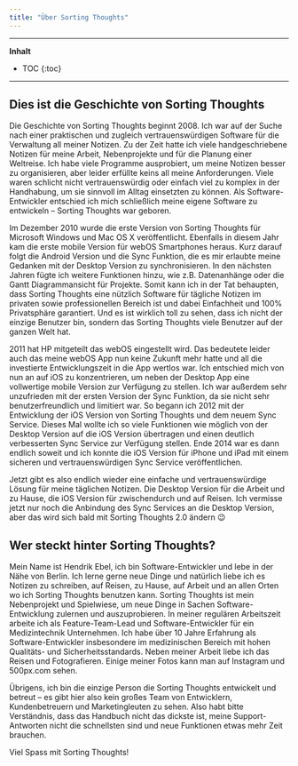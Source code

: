 ```yaml
---
title: "Über Sorting Thoughts"
---
```

---------------
__Inhalt__
* TOC
{:toc}
---------------

## Dies ist die Geschichte von Sorting Thoughts

Die Geschichte von Sorting Thoughts beginnt 2008. Ich war auf der Suche nach einer praktischen und zugleich vertrauenswürdigen Software für die Verwaltung all meiner Notizen. Zu der Zeit hatte ich viele handgeschriebene Notizen für meine Arbeit, Nebenprojekte und für die Planung einer Weltreise. Ich habe viele Programme ausprobiert, um meine Notizen besser zu organisieren, aber leider erfüllte keins all meine Anforderungen. Viele waren schlicht nicht vertrauenswürdig oder einfach viel zu komplex in der Handhabung, um sie sinnvoll im Alltag einsetzten zu können. Als Software-Entwickler entschied ich mich schließlich meine eigene Software zu entwickeln – Sorting Thoughts war geboren.

Im Dezember 2010 wurde die erste Version von Sorting Thoughts für Microsoft Windows und Mac OS X veröffentlicht. Ebenfalls in diesem Jahr kam die erste mobile Version für webOS Smartphones heraus.  Kurz darauf folgt die Android Version und die Sync Funktion, die es mir erlaubte meine Gedanken mit der Desktop Version zu synchronisieren. In den nächsten Jahren fügte ich weitere Funktionen hinzu, wie z.B. Datenanhänge oder die Gantt Diagrammansicht für Projekte. Somit kann ich in der Tat behaupten, dass Sorting Thoughts eine nützlich Software für tägliche Notizen im privaten sowie professionellen Bereich ist und dabei Einfachheit und 100% Privatsphäre garantiert. Und es ist wirklich toll zu sehen, dass ich nicht der einzige Benutzer bin, sondern das Sorting Thoughts viele Benutzer auf der ganzen Welt hat.

2011 hat HP mitgeteilt das webOS eingestellt wird. Das bedeutete leider auch das meine webOS App nun keine Zukunft mehr hatte und all die investierte Entwicklungszeit in die App wertlos war. Ich entschied mich von nun an auf iOS zu konzentrieren, um neben der Desktop App eine vollwertige mobile Version zur Verfügung zu stellen. Ich war außerdem sehr unzufrieden mit der ersten Version der Sync Funktion, da sie nicht sehr benutzerfreundlich und limitiert war. So begann ich 2012 mit der Entwicklung der iOS Version von Sorting Thoughts und dem neuem Sync Service. Dieses Mal wollte ich so viele Funktionen wie möglich von der Desktop Version auf die iOS Version übertragen und einen deutlich verbesserten Sync Service zur Verfügung stellen. Ende 2014 war es dann endlich soweit und ich konnte die iOS Version für iPhone und iPad mit einem sicheren und vertrauenswürdigen Sync Service veröffentlichen.

Jetzt gibt es also endlich wieder eine einfache und vertrauenswürdige Lösung für meine täglichen Notizen. Die Desktop Version für die Arbeit und zu Hause, die iOS Version für zwischendurch und auf Reisen. Ich vermisse jetzt nur noch die Anbindung des Sync Services an die Desktop Version, aber das wird sich bald mit Sorting Thoughts 2.0 ändern 😉

## Wer steckt hinter Sorting Thoughts?

Mein Name ist Hendrik Ebel, ich bin Software-Entwickler und lebe in der Nähe von Berlin. Ich lerne gerne neue Dinge und natürlich liebe ich es Notizen zu schreiben, auf Reisen, zu Hause, auf Arbeit und an allen Orten wo ich Sorting Thoughts benutzen kann. Sorting Thoughts ist mein Nebenprojekt und Spielwiese, um neue Dinge in Sachen Software-Entwicklung zulernen und auszuprobieren. In meiner regulären Arbeitszeit arbeite ich als Feature-Team-Lead und Software-Entwickler für ein Medizintechnik Unternehmen. Ich habe über 10 Jahre Erfahrung als Software-Entwickler insbesondere im medizinischen Bereich mit hohen Qualitäts- und Sicherheitsstandards. Neben meiner Arbeit liebe ich das Reisen und Fotografieren. Einige meiner Fotos kann man auf Instagram und 500px.com sehen.

Übrigens, ich bin die einzige Person die Sorting Thoughts entwickelt und betreut – es gibt hier also kein großes Team von Entwicklern, Kundenbetreuern und Marketingleuten zu sehen. Also habt bitte Verständnis, dass das Handbuch nicht das dickste ist, meine Support-Antworten nicht die schnellsten sind und neue Funktionen etwas mehr Zeit brauchen.

Viel Spass mit Sorting Thoughts!
